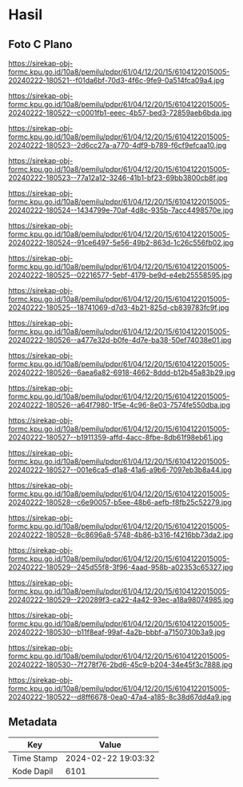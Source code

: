 # Hasil

## Foto C Plano

https://sirekap-obj-formc.kpu.go.id/10a8/pemilu/pdpr/61/04/12/20/15/6104122015005-20240222-180521--f01da6bf-70d3-4f6c-9fe9-0a514fca09a4.jpg

https://sirekap-obj-formc.kpu.go.id/10a8/pemilu/pdpr/61/04/12/20/15/6104122015005-20240222-180522--c0001fb1-eeec-4b57-bed3-72859aeb6bda.jpg

https://sirekap-obj-formc.kpu.go.id/10a8/pemilu/pdpr/61/04/12/20/15/6104122015005-20240222-180523--2d6cc27a-a770-4df9-b789-f6cf9efcaa10.jpg

https://sirekap-obj-formc.kpu.go.id/10a8/pemilu/pdpr/61/04/12/20/15/6104122015005-20240222-180523--77a12a12-3246-41b1-bf23-69bb3800cb8f.jpg

https://sirekap-obj-formc.kpu.go.id/10a8/pemilu/pdpr/61/04/12/20/15/6104122015005-20240222-180524--1434799e-70af-4d8c-935b-7acc4498570e.jpg

https://sirekap-obj-formc.kpu.go.id/10a8/pemilu/pdpr/61/04/12/20/15/6104122015005-20240222-180524--91ce6497-5e56-49b2-863d-1c26c556fb02.jpg

https://sirekap-obj-formc.kpu.go.id/10a8/pemilu/pdpr/61/04/12/20/15/6104122015005-20240222-180525--02216577-5ebf-4179-be9d-e4eb25558595.jpg

https://sirekap-obj-formc.kpu.go.id/10a8/pemilu/pdpr/61/04/12/20/15/6104122015005-20240222-180525--18741069-d7d3-4b21-825d-cb839783fc9f.jpg

https://sirekap-obj-formc.kpu.go.id/10a8/pemilu/pdpr/61/04/12/20/15/6104122015005-20240222-180526--a477e32d-b0fe-4d7e-ba38-50ef74038e01.jpg

https://sirekap-obj-formc.kpu.go.id/10a8/pemilu/pdpr/61/04/12/20/15/6104122015005-20240222-180526--6aea6a82-6918-4662-8ddd-b12b45a83b29.jpg

https://sirekap-obj-formc.kpu.go.id/10a8/pemilu/pdpr/61/04/12/20/15/6104122015005-20240222-180526--a64f7980-1f5e-4c96-8e03-7574fe550dba.jpg

https://sirekap-obj-formc.kpu.go.id/10a8/pemilu/pdpr/61/04/12/20/15/6104122015005-20240222-180527--b1911359-affd-4acc-8fbe-8db61f98eb61.jpg

https://sirekap-obj-formc.kpu.go.id/10a8/pemilu/pdpr/61/04/12/20/15/6104122015005-20240222-180527--001e6ca5-d1a8-41a6-a9b6-7097eb3b8a44.jpg

https://sirekap-obj-formc.kpu.go.id/10a8/pemilu/pdpr/61/04/12/20/15/6104122015005-20240222-180528--c6e90057-b5ee-48b6-aefb-f8fb25c52279.jpg

https://sirekap-obj-formc.kpu.go.id/10a8/pemilu/pdpr/61/04/12/20/15/6104122015005-20240222-180528--6c8696a8-5748-4b86-b316-f4216bb73da2.jpg

https://sirekap-obj-formc.kpu.go.id/10a8/pemilu/pdpr/61/04/12/20/15/6104122015005-20240222-180529--245d55f8-3f96-4aad-958b-a02353c65327.jpg

https://sirekap-obj-formc.kpu.go.id/10a8/pemilu/pdpr/61/04/12/20/15/6104122015005-20240222-180529--220289f3-ca22-4a42-93ec-a18a98074985.jpg

https://sirekap-obj-formc.kpu.go.id/10a8/pemilu/pdpr/61/04/12/20/15/6104122015005-20240222-180530--b11f8eaf-99af-4a2b-bbbf-a7150730b3a9.jpg

https://sirekap-obj-formc.kpu.go.id/10a8/pemilu/pdpr/61/04/12/20/15/6104122015005-20240222-180530--7f278f76-2bd6-45c9-b204-34e45f3c7888.jpg

https://sirekap-obj-formc.kpu.go.id/10a8/pemilu/pdpr/61/04/12/20/15/6104122015005-20240222-180522--d8ff6678-0ea0-47a4-a185-8c38d67dd4a9.jpg


## Metadata

| Key        | Value               |
| ---------- | ------------------- |
| Time Stamp | 2024-02-22 19:03:32 |
| Kode Dapil | 6101                |



